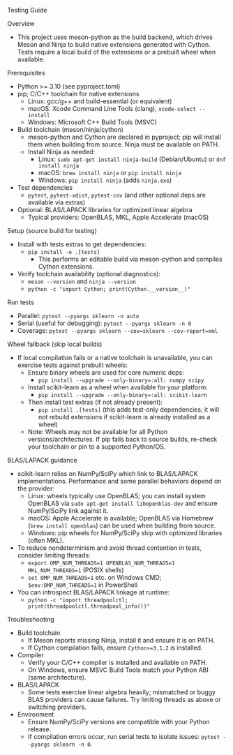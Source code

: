 Testing Guide

Overview
- This project uses meson-python as the build backend, which drives Meson and Ninja to
  build native extensions generated with Cython. Tests require a local build of the
  extensions or a prebuilt wheel when available.

Prerequisites
- Python >= 3.10 (see pyproject.toml)
- pip; C/C++ toolchain for native extensions
  - Linux: gcc/g++ and build-essential (or equivalent)
  - macOS: Xcode Command Line Tools (clang), `xcode-select --install`
  - Windows: Microsoft C++ Build Tools (MSVC)
- Build toolchain (meson/ninja/cython)
  - meson-python and Cython are declared in pyproject; pip will install them when
    building from source. Ninja must be available on PATH.
  - Install Ninja as needed:
    - Linux: `sudo apt-get install ninja-build` (Debian/Ubuntu) or `dnf install ninja`
    - macOS: `brew install ninja` or `pip install ninja`
    - Windows: `pip install ninja` (adds `ninja.exe`)
- Test dependencies
  - `pytest`, `pytest-xdist`, `pytest-cov` (and other optional deps are available via
    extras)
- Optional: BLAS/LAPACK libraries for optimized linear algebra
  - Typical providers: OpenBLAS, MKL, Apple Accelerate (macOS)

Setup (source build for testing)
- Install with tests extras to get dependencies:
  - `pip install -e .[tests]`
    - This performs an editable build via meson-python and compiles Cython extensions.
- Verify toolchain availability (optional diagnostics):
  - `meson --version` and `ninja --version`
  - `python -c "import Cython; print(Cython.__version__)"`

Run tests
- Parallel: `pytest --pyargs sklearn -n auto`
- Serial (useful for debugging): `pytest --pyargs sklearn -n 0`
- Coverage: `pytest --pyargs sklearn --cov=sklearn --cov-report=xml`

Wheel fallback (skip local builds)
- If local compilation fails or a native toolchain is unavailable, you can exercise
  tests against prebuilt wheels:
  - Ensure binary wheels are used for core numeric deps:
    - `pip install --upgrade --only-binary=:all: numpy scipy`
  - Install scikit-learn as a wheel when available for your platform:
    - `pip install --upgrade --only-binary=:all: scikit-learn`
  - Then install test extras (if not already present):
    - `pip install .[tests]` (this adds test-only dependencies; it will not rebuild
      extensions if scikit-learn is already installed as a wheel)
  - Note: Wheels may not be available for all Python versions/architectures. If pip
    falls back to source builds, re-check your toolchain or pin to a supported
    Python/OS.

BLAS/LAPACK guidance
- scikit-learn relies on NumPy/SciPy which link to BLAS/LAPACK implementations.
  Performance and some parallel behaviors depend on the provider:
  - Linux: wheels typically use OpenBLAS; you can install system OpenBLAS via
    `sudo apt-get install libopenblas-dev` and ensure NumPy/SciPy link against it.
  - macOS: Apple Accelerate is available; OpenBLAS via Homebrew (`brew install
    openblas`) can be used when building from source.
  - Windows: pip wheels for NumPy/SciPy ship with optimized libraries (often MKL).
- To reduce nondeterminism and avoid thread contention in tests, consider limiting
  threads:
  - `export OMP_NUM_THREADS=1 OPENBLAS_NUM_THREADS=1 MKL_NUM_THREADS=1` (POSIX shells)
  - `set OMP_NUM_THREADS=1` etc. on Windows CMD; `$env:OMP_NUM_THREADS=1` in PowerShell
- You can introspect BLAS/LAPACK linkage at runtime:
  - `python -c "import threadpoolctl; print(threadpoolctl.threadpool_info())"`

Troubleshooting
- Build toolchain
  - If Meson reports missing Ninja, install it and ensure it is on PATH.
  - If Cython compilation fails, ensure `Cython>=3.1.2` is installed.
- Compiler
  - Verify your C/C++ compiler is installed and available on PATH.
  - On Windows, ensure MSVC Build Tools match your Python ABI (same architecture).
- BLAS/LAPACK
  - Some tests exercise linear algebra heavily; mismatched or buggy BLAS providers can
    cause failures. Try limiting threads as above or switching providers.
- Environment
  - Ensure NumPy/SciPy versions are compatible with your Python release.
  - If compilation errors occur, run serial tests to isolate issues:
    `pytest --pyargs sklearn -n 0`.
